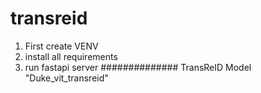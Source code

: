 # transreid
1. First create VENV
2. install all requirements
3. run fastapi server
##############
TransReID Model "Duke_vit_transreid"
